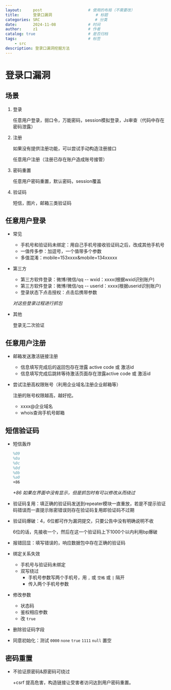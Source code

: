 ```yaml
---
layout:     post   				    # 使用的布局（不需要改）
title:      登录口漏洞 				    # 标题
categories: SRC                        # 分类
date:       2024-11-08 				# 时间
author:     z1 						# 作者
catalog: true 						# 是否归档
tags:								# 标签
    - src
description: 登录口漏洞挖掘方法
---
```

# 登录口漏洞

## 场景

1. 登录

   任意用户登录，弱口令，万能密码，session模拟登录，Js审查（代码中存在密码泄露）

2. 注册

   如果没有提供注册功能，可以尝试手动构造注册接口

   任意用户注册（注册已存在账户造成账号接管）

3. 密码重置

   任意用户密码重置，默认密码，session覆盖

4. 验证码

   短信，图片，邮箱三类验证码

## 任意用户登录

- 常见

  - 手机号和验证码未绑定：用自己手机号接收验证码之后，改成其他手机号
  - 一值传多参：加逗号，一个值带多个参数
  - 多值混淆：mobile=153xxxx&mobile=134xxxxx

- 第三方

  - 第三方软件登录：微博/微信/qq -- wxid：xxxx(根据wxid识别账户)
  - 第三方软件登录：微博/微信/qq -- userid：xxxx(根据userid识别账户)
  - 登录状态下点击授权：点击后携带参数

  *对这些登录过程进行抓包*

- 其他

  登录无二次验证

## 任意用户注册

- 邮箱发送激活链接注册

  - 信息填写完成后的返回包存在泄露 active code 或 激活id
  - 信息填写完成后跳转等待激活页面存在泄露active code 或 激活id
  
- 尝试注册高权限账号（利用企业域名注册企业邮箱等）

  注册的账号权限越高，越好挖。
  
  - xxxx@企业域名
  - whois查询手机号邮箱

## 短信验证码

- 短信轰炸

  ```tex
  %09
  %0a
  %0c
  %0d
  %0b
  %a0
  +86
  ```

  *+86 如果在界面中没有显示，但是抓包时有可以修改从而绕过*

- 验证码复用：填正确的验证码发送到repeater模块一直重放，若是不提示验证码错误而一直提示账密错误则存在验证码复用即验证码不过期

- 验证码爆破：4，6位都可作为漏洞提交，只要公告中没有明确说明不收

  6位的话，先接收一个，然后在这一个验证码上下1000个以内利用bp爆破

- 报错回显：填写错误的，响应数据包中存在正确的验证码

- 绑定关系失效

  - 手机号与验证码未绑定
  - 双写绕过
    - 手机号参数写两个手机号，用 `,` 或 `空格` 或 `|` 隔开
    - 传入两个手机号参数

- 修改参数

  - 状态码
  - 鉴权相应参数
  - 改 `true` 

- 删除验证码字段

- 同意初始化：测试 `0000` `none` `true` `1111` `null` 置空

## 密码重置

- 不验证原密码&原密码可绕过


  +csrf 提高危害，构造链接让受害者访问达到用户密码重置。
